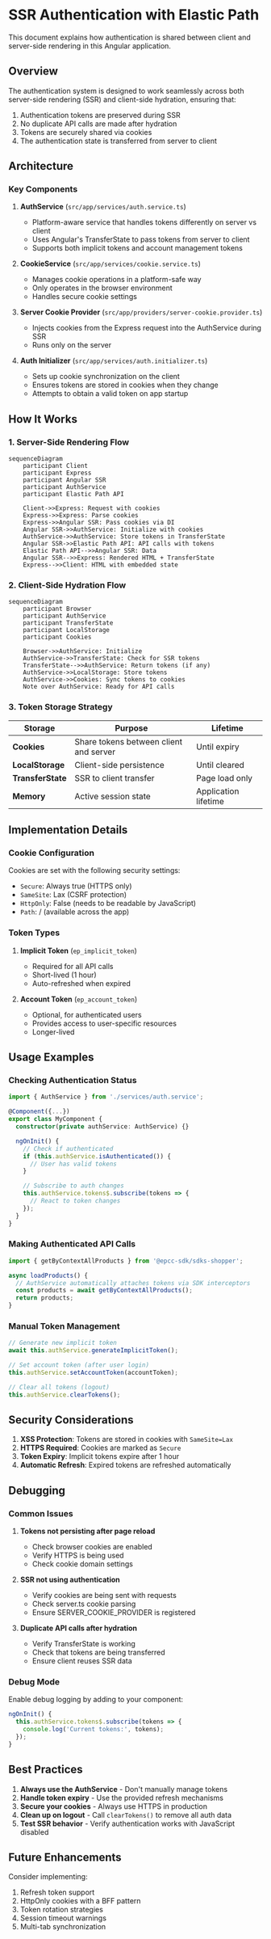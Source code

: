 # SSR Authentication with Elastic Path

This document explains how authentication is shared between client and server-side rendering in this Angular application.

## Overview

The authentication system is designed to work seamlessly across both server-side rendering (SSR) and client-side hydration, ensuring that:

1. Authentication tokens are preserved during SSR
2. No duplicate API calls are made after hydration
3. Tokens are securely shared via cookies
4. The authentication state is transferred from server to client

## Architecture

### Key Components

1. **AuthService** (`src/app/services/auth.service.ts`)
   - Platform-aware service that handles tokens differently on server vs client
   - Uses Angular's TransferState to pass tokens from server to client
   - Supports both implicit tokens and account management tokens

2. **CookieService** (`src/app/services/cookie.service.ts`)
   - Manages cookie operations in a platform-safe way
   - Only operates in the browser environment
   - Handles secure cookie settings

3. **Server Cookie Provider** (`src/app/providers/server-cookie.provider.ts`)
   - Injects cookies from the Express request into the AuthService during SSR
   - Runs only on the server

4. **Auth Initializer** (`src/app/services/auth.initializer.ts`)
   - Sets up cookie synchronization on the client
   - Ensures tokens are stored in cookies when they change
   - Attempts to obtain a valid token on app startup

## How It Works

### 1. Server-Side Rendering Flow

```mermaid
sequenceDiagram
    participant Client
    participant Express
    participant Angular SSR
    participant AuthService
    participant Elastic Path API

    Client->>Express: Request with cookies
    Express->>Express: Parse cookies
    Express->>Angular SSR: Pass cookies via DI
    Angular SSR->>AuthService: Initialize with cookies
    AuthService->>AuthService: Store tokens in TransferState
    Angular SSR->>Elastic Path API: API calls with tokens
    Elastic Path API-->>Angular SSR: Data
    Angular SSR-->>Express: Rendered HTML + TransferState
    Express-->>Client: HTML with embedded state
```

### 2. Client-Side Hydration Flow

```mermaid
sequenceDiagram
    participant Browser
    participant AuthService
    participant TransferState
    participant LocalStorage
    participant Cookies

    Browser->>AuthService: Initialize
    AuthService->>TransferState: Check for SSR tokens
    TransferState-->>AuthService: Return tokens (if any)
    AuthService->>LocalStorage: Store tokens
    AuthService->>Cookies: Sync tokens to cookies
    Note over AuthService: Ready for API calls
```

### 3. Token Storage Strategy

| Storage | Purpose | Lifetime |
|---------|---------|----------|
| **Cookies** | Share tokens between client and server | Until expiry |
| **LocalStorage** | Client-side persistence | Until cleared |
| **TransferState** | SSR to client transfer | Page load only |
| **Memory** | Active session state | Application lifetime |

## Implementation Details

### Cookie Configuration

Cookies are set with the following security settings:
- `Secure`: Always true (HTTPS only)
- `SameSite`: Lax (CSRF protection)
- `HttpOnly`: False (needs to be readable by JavaScript)
- `Path`: / (available across the app)

### Token Types

1. **Implicit Token** (`ep_implicit_token`)
   - Required for all API calls
   - Short-lived (1 hour)
   - Auto-refreshed when expired

2. **Account Token** (`ep_account_token`)
   - Optional, for authenticated users
   - Provides access to user-specific resources
   - Longer-lived

## Usage Examples

### Checking Authentication Status

```typescript
import { AuthService } from './services/auth.service';

@Component({...})
export class MyComponent {
  constructor(private authService: AuthService) {}

  ngOnInit() {
    // Check if authenticated
    if (this.authService.isAuthenticated()) {
      // User has valid tokens
    }

    // Subscribe to auth changes
    this.authService.tokens$.subscribe(tokens => {
      // React to token changes
    });
  }
}
```

### Making Authenticated API Calls

```typescript
import { getByContextAllProducts } from '@epcc-sdk/sdks-shopper';

async loadProducts() {
  // AuthService automatically attaches tokens via SDK interceptors
  const products = await getByContextAllProducts();
  return products;
}
```

### Manual Token Management

```typescript
// Generate new implicit token
await this.authService.generateImplicitToken();

// Set account token (after user login)
this.authService.setAccountToken(accountToken);

// Clear all tokens (logout)
this.authService.clearTokens();
```

## Security Considerations

1. **XSS Protection**: Tokens are stored in cookies with `SameSite=Lax`
2. **HTTPS Required**: Cookies are marked as `Secure`
3. **Token Expiry**: Implicit tokens expire after 1 hour
4. **Automatic Refresh**: Expired tokens are refreshed automatically

## Debugging

### Common Issues

1. **Tokens not persisting after page reload**
   - Check browser cookies are enabled
   - Verify HTTPS is being used
   - Check cookie domain settings

2. **SSR not using authentication**
   - Verify cookies are being sent with requests
   - Check server.ts cookie parsing
   - Ensure SERVER_COOKIE_PROVIDER is registered

3. **Duplicate API calls after hydration**
   - Verify TransferState is working
   - Check that tokens are being transferred
   - Ensure client reuses SSR data

### Debug Mode

Enable debug logging by adding to your component:

```typescript
ngOnInit() {
  this.authService.tokens$.subscribe(tokens => {
    console.log('Current tokens:', tokens);
  });
}
```

## Best Practices

1. **Always use the AuthService** - Don't manually manage tokens
2. **Handle token expiry** - Use the provided refresh mechanisms
3. **Secure your cookies** - Always use HTTPS in production
4. **Clean up on logout** - Call `clearTokens()` to remove all auth data
5. **Test SSR behavior** - Verify authentication works with JavaScript disabled

## Future Enhancements

Consider implementing:
1. Refresh token support
2. HttpOnly cookies with a BFF pattern
3. Token rotation strategies
4. Session timeout warnings
5. Multi-tab synchronization